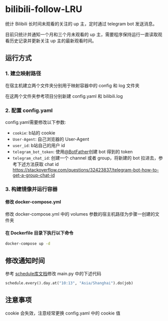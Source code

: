 # bilibili-follow-LRU

统计 Bilibili 长时间未观看的关注的 up 主，定时通过 telegram bot 发送消息。

目前只统计并通知一个月和三个月未观看的 up 主，需要程序保持运行一直读取观看历史记录并更新关注 up 主的最新观看时间。

## 运行方式

### 1. 建立映射路径

在宿主机建立两个文件夹分别用于映射容器中的 config 和 log 文件夹

在这两个文件夹参考项目分别新建 config.yaml 和 bilibili.log

### 2. 配置 config.yaml

config.yaml需要修改以下参数:

- `cookie`: b站的 cookie
- `User-Agent`: 自己浏览器的 User-Agent
- `user_id`: b站自己的用户 id
- `telegram_bot_token`: 使用[@BotFather](https://t.me/BotFather)创建 bot 得到的 token
- `telegram_chat_id`: 创建一个 channel 或者 group，将新建的 bot 拉进去，参考下述方法获取 chat id
  https://stackoverflow.com/questions/32423837/telegram-bot-how-to-get-a-group-chat-id

### 3. 构建镜像并运行容器

#### 修改 docker-compose.yml

修改 docker-compose.yml 中的 volumes 参数的宿主机路径为步骤一创建的文件夹

#### 在 Dockerfile 目录下执行以下命令

```bash
docker-compose up -d
```

## 修改通知时间

参考 [schedule库文档](https://schedule.readthedocs.io/)修改 main.py 中的下述代码

```python
schedule.every().day.at("10:13", "Asia/Shanghai").do(job)
```

## 注意事项

cookie 会失效，注意经常更换 config.yaml 中的 cookie 值